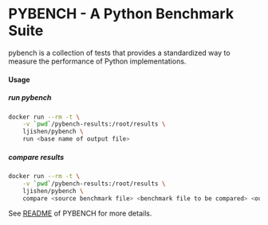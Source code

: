 # PYBENCH - A Python Benchmark Suite pybench is a collection of tests that provides a standardized way to measure the performance of Python implementations.#### Usage##### run pybench```bashdocker run --rm -t \    -v `pwd`/pybench-results:/root/results \    ljishen/pybench \    run <base name of output file>```##### compare results```bashdocker run --rm -t \    -v `pwd`/pybench-results:/root/results \    ljishen/pybench \    compare <source benchmark file> <benchmark file to be compared> <output file of result>```See [README](https://svn.python.org/projects/python/trunk/Tools/pybench/README) of PYBENCH for more details.